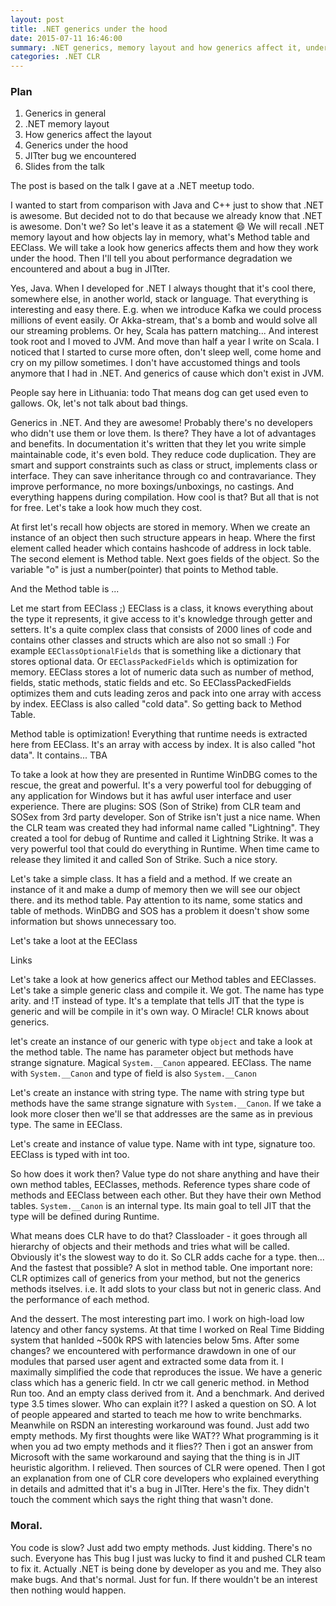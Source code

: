 ```yaml
---
layout: post
title: .NET generics under the hood
date: 2015-07-11 16:46:00
summary: .NET generics, memory layout and how generics affect it, under the hood, JITter bug
categories: .NET CLR
---
```


### Plan

  1. Generics in general
  2. .NET memory layout
  3. How generics affect the layout
  4. Generics under the hood
  5. JITter bug we encountered
  6. Slides from the talk

The post is based on the talk I gave at a .NET meetup todo.

I wanted to start from comparison with Java and C++ just to show that .NET is awesome. But decided not to do that because we already know that .NET is awesome. Don't we? So let's leave it as a statement :smile:
We will recall .NET memory layout and how objects lay in memory, what's Method table and EEClass. We will take a look how generics affects them and how they work under the hood. Then I'll tell you about performance degradation we encountered and about a bug in JITter.

Yes, Java. When I developed for .NET I always thought that it's cool there, somewhere else, in another world, stack or language. That everything is interesting and easy there. E.g. when we introduce Kafka we could process millions of event easily. Or Akka-stream, that's a bomb and would solve all our streaming problems. Or hey, Scala has pattern matching... And interest took root and I moved to JVM. And move than half a year I write on Scala. I noticed that I started to curse more often, don't sleep well, come home and cry on my pillow sometimes. I don't have accustomed  things and tools anymore that I had in .NET. And generics of cause which don't exist in JVM.

People say here in Lithuania: todo That means dog can get used even to gallows. Ok, let's not talk about bad things.

Generics in .NET. And they are awesome! Probably there's no developers who didn't use them or love them. Is there?
They have a lot of advantages and benefits. In documentation it's written that they let you write simple maintainable code, it's even bold. They reduce code duplication. They are smart and support constraints such as class or struct, implements class or interface. They can save inheritance through co and contravariance. They improve performance, no more boxings/unboxings, no castings. And everything happens during compilation. How cool is that? But all that is not for free. Let's take a look how much they cost.

At first let's recall how objects are stored in memory. When we create an instance of an object then such structure appears in heap. Where the first element called header which contains hashcode of address in lock table. The second element is Method table. Next goes fields of the object. So the variable "o" is just a number(pointer) that points to Method table.

And the Method table is ...

Let me start from EEClass ;) EEClass is a class, it knows everything about the type it represents, it give access to it's knowledge through getter and setters. It's a quite complex class that consists of 2000 lines of code and contains other classes and structs which are also not so small :) For example `EEClassOptionalFields` that is something like a dictionary that stores optional data. Or `EEClassPackedFields` which is optimization for memory. EEClass stores a lot of numeric data such as number of method, fields, static methods, static fields and etc. So EEClassPackedFields optimizes them and cuts leading zeros and pack into one array with access by index. EEClass is also called "cold data". So getting back to Method Table.

Method table is optimization! Everything that runtime needs is extracted here from EEClass. It's an array with access by index. It is also called "hot data". It contains... TBA

To take a look at how they are presented in Runtime WinDBG comes to the rescue, the great and powerful. It's a very powerful tool for debugging of any application for Windows but it has awful user interface and user experience. There are plugins: SOS (Son of Strike) from CLR team and SOSex from 3rd party developer. Son of Strike isn't just a nice name. When the CLR team was created they had informal name called "Lightning". They created a tool for debug of Runtime and called it Lightning Strike. It was a very powerful tool that could do everything in Runtime. When time came to release they limited it and called Son of Strike. Such a nice story.

Let's take a simple class. It has a field and a method. If we create an instance of it and make a dump of memory then we will see our object there. and its method table.
Pay attention to its name, some statics and table of methods. WinDBG and SOS has a problem it doesn't show some information but shows unnecessary too.

Let's take a loot at the EEClass

Links

Let's take a look at how generics affect our Method tables and EEClasses. Let's take a simple generic class and compile it. We got. The name has type arity. and !T instead of type. It's a template that tells JIT that the type is generic and will be compile in it's own way. O Miracle! CLR knows about generics.

let's create an instance of our generic with type `object` and take a look at the method table. The name has parameter object but methods have strange signature. Magical `System.__Canon` appeared. EEClass. The name with `System.__Canon` and type of field is also `System.__Canon`

Let's create an instance with string type. The name with string type but methods have the same strange signature with `System.__Canon`. If we take a look more closer then we'll se that addresses are the same as in previous type. The same in EEClass.

Let's create and instance of value type. Name with int type, signature too. EEClass is typed with int too.

So how does it work then? Value type do not share anything and have their own method tables, EEClasses, methods. Reference types share code of methods and EEClass between each other. But they have their own Method tables. `System.__Canon` is an internal type. Its main goal to tell JIT that the type will be defined during Runtime.

What means does CLR have to do that?
Classloader - it goes through all hierarchy of objects and their methods and tries what will be called. Obviously it's the slowest way to do it.
So CLR adds cache for a type. then...
And the fastest that possible? A slot in method table.
One important nore: CLR optimizes call of generics from your method, but not the generics methods itselves. i.e. It add slots to your class but not in generic class.
And the performance of each method.

And the dessert. The most interesting part imo. I work on high-load low latency and other fancy systems. At that time I worked on Real Time Bidding system that hanlded ~500k RPS with latencies below 5ms. After some changes? we encountered with performance drawdown in one of our modules that parsed user agent and extracted some data from it. I maximally simplified the code that reproduces the issue.
We have a generic class which has a generic field. In ctr we call generic method. in Method Run too. And an empty class derived from it.
And a benchmark. And derived type 3.5 times slower.
Who can explain it??
I asked a question on SO. A lot of people appeared and started to teach me how to write benchmarks. Meanwhile on RSDN an interesting workaround was found. Just add two empty methods. My first thoughts were like WAT?? What programming is it when you ad two empty methods and it flies?? Then i got an answer from Microsoft with the same workaround and saying that the thing is in JIT heuristic algorithm. I relieved. Then sources of CLR were opened. Then I got an explanation from one of CLR core developers who explained everything in details and admitted that it's a bug in JITter. Here's the fix. They didn't touch the comment which says the right thing that wasn't done.


### Moral.
You code is slow? Just add two empty methods. Just kidding. There's no such. Everyone has This bug
I just was lucky to find it and pushed CLR team to fix it. Actually .NET is being done by developer as you and me. They also make bugs. And that's normal.
Just for fun. If there wouldn't be an interest then nothing would happen.
